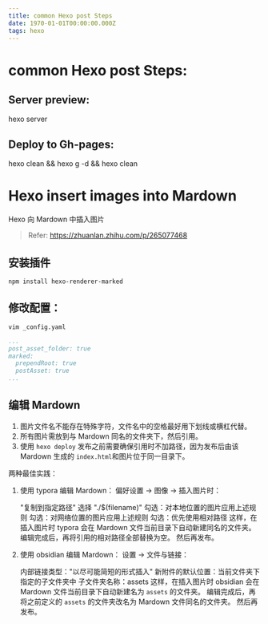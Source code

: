```yaml
---
title: common Hexo post Steps
date: 1970-01-01T00:00:00.000Z
tags: hexo
---
```


# common Hexo post Steps:

## Server preview:
hexo server

## Deploy to Gh-pages:
hexo clean && hexo g -d && hexo clean


# Hexo insert images into Mardown
Hexo 向 Mardown 中插入图片

> Refer: https://zhuanlan.zhihu.com/p/265077468
## 安装插件

```shell
npm install hexo-renderer-marked
```

## 修改配置：
```shell
vim _config.yaml
```

```yaml
...
post_asset_folder: true
marked:
  prependRoot: true
  postAsset: true
...
```

## 编辑 Mardown 

1. 图片文件名不能存在特殊字符，文件名中的空格最好用下划线或横杠代替。
2. 所有图片需放到与 Mardown 同名的文件夹下，然后引用。
3. 使用 `hexo deploy` 发布之前需要确保引用时不加路径，因为发布后由该 Mardown 生成的 `index.html`和图片位于同一目录下。

两种最佳实践：

1. 使用 typora 编辑 Mardown：
偏好设置 -> 图像 -> 插入图片时：

	"复制到指定路径" 选择 "./$(filename)"
	勾选：对本地位置的图片应用上述规则
	勾选：对网络位置的图片应用上述规则
	勾选：优先使用相对路径
这样，在插入图片时 typora 会在 Mardown 文件当前目录下自动新建同名的文件夹。
编辑完成后，再将引用的相对路径全部替换为空。
然后再发布。

2. 使用 obsidian 编辑 Mardown：
设置 -> 文件与链接：

	内部链接类型："以尽可能简短的形式插入"
	新附件的默认位置：当前文件夹下指定的子文件夹中
	子文件夹名称：assets
这样，在插入图片时 obsidian 会在 Mardown 文件当前目录下自动新建名为 `assets` 的文件夹。
编辑完成后，再将之前定义的 `assets` 的文件夹改名为 Mardown 文件同名的文件夹。
然后再发布。

